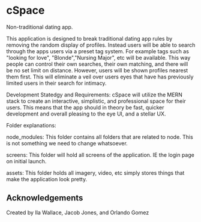 # cSpace

Non-traditional dating app.

This application is designed to break traditional dating app rules by removing the random
display of profiles. Instead users will be able to search through the apps users via a preset
tag system. For example tags such as "looking for love", "Blonde","Nursing Major", etc will
be available. This way people can control their own searches, their own matching, and there
will be no set limit on distance. However, users will be shown profiles nearest them first.
This will eliminate a veil over users eyes that have has previously limited users in their
search for intimacy.

Development Statedgy and Requirements:
cSpace will utilize the MERN stack to create an interactive, simplistic, and professional
space for their users. This means that the app should in theory be fast, quicker development
and overall pleasing to the eye UI, and a stellar UX.

Folder explanations:

node_modules: This folder contains all folders that are related to node. This is not something we
need to change whatsoever.

screens: This folder will hold all screens of the application. IE the login page on initial launch.

assets: This folder holds all imagery, video, etc simply stores things that make the application look pretty.

## Acknowledgements
Created by Ila Wallace, Jacob Jones, and Orlando Gomez
